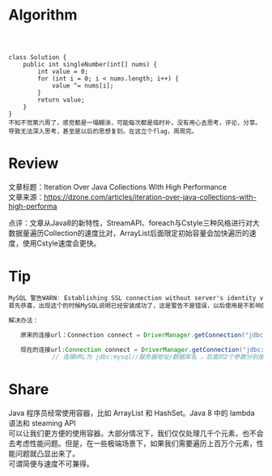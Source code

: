 # Algorithm
#####  <br>


```
class Solution {
    public int singleNumber(int[] nums) {
        int value = 0;
		for (int i = 0; i < nums.length; i++) {
			value ^= nums[i];
		}
		return value;
    }
}
不知不觉第六周了，感觉都是一塌糊涂，可能每次都是临时补，没有用心去思考，评论，分享。导致无法深入思考，甚至是以后的思想复刻。在这立个flag，周周完。
```

# Review

文章标题：Iteration Over Java Collections With High Performance<br>
文章来源：https://dzone.com/articles/iteration-over-java-collections-with-high-performa<br>

点评：文章从Java8的新特性，StreamAPI、foreach与Cstyle三种风格进行对大数据量遍历Collection的速度比对，ArrayList后面限定初始容量会加快遍历的速度，使用Cstyle速度会更快。<br>

# Tip
```java
MySQL 警告WARN: Establishing SSL connection without server's identity verification is not recommended.解决办法
首先恭喜，出现这个的时候MySQL说明已经安装成功了，这是警告不是错误，以后使用是不影响的。大概的意思就是说建立ssl连接，但是服务器没有身份认证，这种方式不推荐使用。

解决办法：

　　原来的连接url：Connection connect = DriverManager.getConnection("jdbc:mysql://localhost:3306/test", "root", "letmein");

　　现在的连接url:Connection connect = DriverManager.getConnection("jdbc:mysql://localhost:3306/test?useUnicode=true&characterEncoding=utf-8&useSSL=false","root", "letmein");
            // 连接URL为 jdbc:mysql//服务器地址/数据库名 ，后面的2个参数分别是登陆用户名和密码　　
```
# Share
Java 程序员经常使用容器，比如 ArrayList 和 HashSet。Java 8 中的 lambda 语法和 steaming API<br> 可以让我们更方便的使用容器。大部分情况下，我们仅仅处理几千个元素，也不会去考虑性能问题。但是，在一些极端场景下，如果我们需要遍历上百万个元素，性能问题就凸显出来了。<br>
可谓简便与速度不可兼得。
